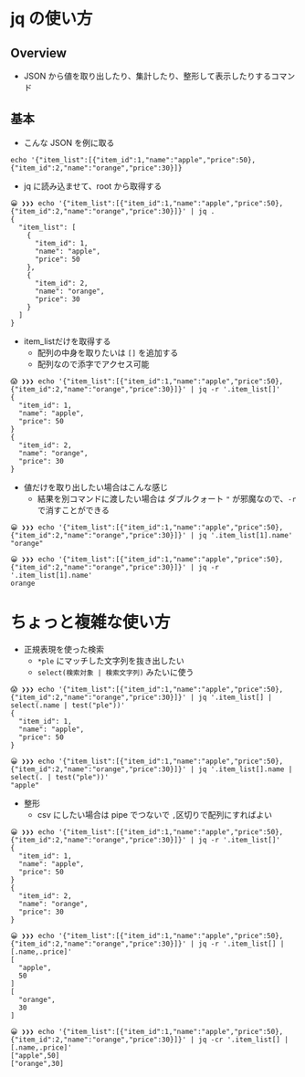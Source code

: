 # jq の使い方

## Overview
- JSON から値を取り出したり、集計したり、整形して表示したりするコマンド

## 基本
- こんな JSON を例に取る
```
echo '{"item_list":[{"item_id":1,"name":"apple","price":50},{"item_id":2,"name":"orange","price":30}]}
```
- jq に読み込ませて、root から取得する
```
😀 ❯❯❯ echo '{"item_list":[{"item_id":1,"name":"apple","price":50},{"item_id":2,"name":"orange","price":30}]}' | jq .
{
  "item_list": [
    {
      "item_id": 1,
      "name": "apple",
      "price": 50
    },
    {
      "item_id": 2,
      "name": "orange",
      "price": 30
    }
  ]
}
```
- item_listだけを取得する
  - 配列の中身を取りたいは `[]` を追加する
  - 配列なので添字でアクセス可能
```
😱 ❯❯❯ echo '{"item_list":[{"item_id":1,"name":"apple","price":50},{"item_id":2,"name":"orange","price":30}]}' | jq -r '.item_list[]'
{
  "item_id": 1,
  "name": "apple",
  "price": 50
}
{
  "item_id": 2,
  "name": "orange",
  "price": 30
}
```

- 値だけを取り出したい場合はこんな感じ
  - 結果を別コマンドに渡したい場合は ダブルクォート `"` が邪魔なので、`-r` で消すことができる
```
😀 ❯❯❯ echo '{"item_list":[{"item_id":1,"name":"apple","price":50},{"item_id":2,"name":"orange","price":30}]}' | jq '.item_list[1].name'
"orange"

😀 ❯❯❯ echo '{"item_list":[{"item_id":1,"name":"apple","price":50},{"item_id":2,"name":"orange","price":30}]}' | jq -r '.item_list[1].name'
orange
```

# ちょっと複雑な使い方
- 正規表現を使った検索
  - `*ple` にマッチした文字列を抜き出したい
  - `select(検索対象 | 検索文字列)` みたいに使う
```
😱 ❯❯❯ echo '{"item_list":[{"item_id":1,"name":"apple","price":50},{"item_id":2,"name":"orange","price":30}]}' | jq '.item_list[] | select(.name | test("ple"))'
{
  "item_id": 1,
  "name": "apple",
  "price": 50
}

😀 ❯❯❯ echo '{"item_list":[{"item_id":1,"name":"apple","price":50},{"item_id":2,"name":"orange","price":30}]}' | jq '.item_list[].name | select(. | test("ple"))'
"apple"
```

- 整形
  - csv にしたい場合は pipe でつないで `,`区切りで配列にすればよい
```
😀 ❯❯❯ echo '{"item_list":[{"item_id":1,"name":"apple","price":50},{"item_id":2,"name":"orange","price":30}]}' | jq -r '.item_list[]'
{
  "item_id": 1,
  "name": "apple",
  "price": 50
}
{
  "item_id": 2,
  "name": "orange",
  "price": 30
}

😀 ❯❯❯ echo '{"item_list":[{"item_id":1,"name":"apple","price":50},{"item_id":2,"name":"orange","price":30}]}' | jq -r '.item_list[] | [.name,.price]'
[
  "apple",
  50
]
[
  "orange",
  30
]

😀 ❯❯❯ echo '{"item_list":[{"item_id":1,"name":"apple","price":50},{"item_id":2,"name":"orange","price":30}]}' | jq -cr '.item_list[] | [.name,.price]'
["apple",50]
["orange",30]
```
